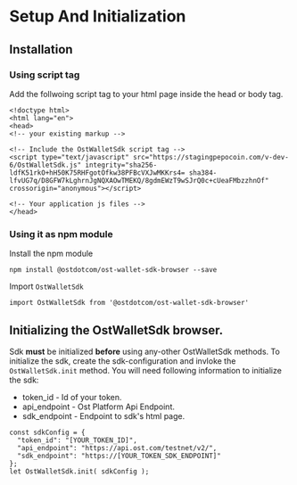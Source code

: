 # Setup And Initialization

## Installation
### Using script tag
Add the follwoing script tag to your html page inside the head or body tag.

```
<!doctype html>
<html lang="en">
<head>
<!-- your existing markup -->

<!-- Include the OstWalletSdk script tag -->
<script type="text/javascript" src="https://stagingpepocoin.com/v-dev-6/OstWalletSdk.js" integrity="sha256-ldfK51rkO+hH50K75RHFgotOfkw38PFBcVXJwMKKrs4= sha384-lfvUG7q/D8GFW7kLghrnJgNQXAOwTMEKQ/8gdmEWzT9wSJrQ0c+cUeaFMbzzhnOf" crossorigin="anonymous"></script>

<!-- Your application js files -->
</head>
```

### Using it as npm module
Install the npm module
```
npm install @ostdotcom/ost-wallet-sdk-browser --save
```

Import `OstWalletSdk`
```
import OstWalletSdk from '@ostdotcom/ost-wallet-sdk-browser'
```


## Initializing the OstWalletSdk browser.
Sdk **must** be initialized **before** using any-other OstWalletSdk methods.
To initialize the sdk, create the sdk-configuration and invloke the `OstWalletSdk.init` method.
You will need following information to initialize the sdk:

* token_id - Id of your token.
* api_endpoint - Ost Platform Api Endpoint.
* sdk_endpoint - Endpoint to sdk's html page.


```
const sdkConfig = {
  "token_id": "[YOUR_TOKEN_ID]",
  "api_endpoint": "https://api.ost.com/testnet/v2/",
  "sdk_endpoint": "https://[YOUR_TOKEN_SDK_ENDPOINT]"
};
let OstWalletSdk.init( sdkConfig );
```